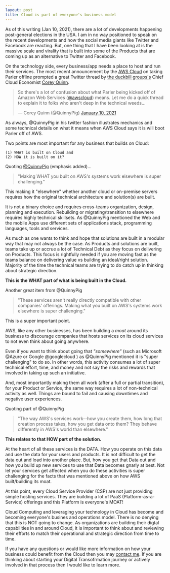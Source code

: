 ```yaml
---
layout: post
title: Cloud is part of everyone's business model
---
```


As of this writing (Jan 10, 2021), there are a lot of developments happening post-general elections in the USA. I am in no way positioned to speak on the recent developments and how the social media giants like Twitter and Facebook are reacting. But, one thing that I have been looking at is the massive scale and virality that is built into some of the Products that are coming up as an alternative to Twitter and Facebook.

On the technology side, every business/app needs a place to host and run their services. The most recent announcement by the [AWS Cloud](https://aws.amazon.com/) on taking Parler offline prompted a great Twitter thread by [the duckbill groups's](https://www.duckbillgroup.com/) Chief Cloud Economist [Corey Quinn](https://twitter.com/QuinnyPig). 


<blockquote class="twitter-tweet"><p lang="en" dir="ltr">So there&#39;s a lot of confusion about what Parler being kicked off of Amazon Web Services (<a href="https://twitter.com/awscloud?ref_src=twsrc%5Etfw">@awscloud</a>) means. Let me do a quick thread to explain it to folks who aren&#39;t deep in the technical weeds...</p>&mdash; Corey Quinn (@QuinnyPig) <a href="https://twitter.com/QuinnyPig/status/1348116976019771392?ref_src=twsrc%5Etfw">January 10, 2021</a></blockquote> <script async src="https://platform.twitter.com/widgets.js" charset="utf-8"></script>


As always, @QuinnyPig in his twitter fashion illustrates mechanics and some technical details on what it means when AWS Cloud says it is will boot Parler off of AWS.


Two points are most important for any business that builds on Cloud: 

	(1) WHAT is built on Cloud and 
	(2) HOW it is built on it?

Quoting [@QuinnyPig](https://twitter.com/QuinnyPig) (emphasis added)...

> "Making WHAT you built on AWS's systems work elsewhere is super challenging."

This making it "elsewhere" whether another cloud or on-premise servers requires how the original technical architecture and solution(s) are built.


It is not a binary choice and requires cross-teams organization, design, planning and execution. Rebuilding or migrating/transition to elsewhere requires highly technical skillsets. As @QuinnyPig mentioned the Web and the mobile Apps use different sets of applications stack, programming languages, tools and services.

As much as one wants to think and hope that solutions are built in a modular way that may not always be the case. As Products and solutions are built, teams take up or accrue a lot of Technical Debt as they focus on delivering on Products. This focus is rightfully needed if you are moving fast as the teams balance on delivering value vs building an ideal/right solution. Majority of the time the technical teams are trying to do catch up in thinking about strategic direction.

**This is the WHAT part of what is being built in the Cloud.**

Another great item from @QuinnyPig

> "These services aren't really directly compatible with other companies' offerings. Making what you built on AWS's systems work elsewhere is super challenging."

This is a super important point.


AWS, like any other businesses, has been building a *moat* around its business to discourage companies that hosts services on its cloud services to not even think about going anywhere.


Even if you want to think about going that *"somewhere"* (such as Microsoft @Azure  or Google @googlecloud ) as @QuinnyPig mentioned it is "super challenging" to do so. In other words, this activity consumes a lot of super technical effort, time, and money and not say the risks and rewards that involved in taking up such an initiative.


And, most importantly making them all work (after a full or partial transition), for your Product or Service, the same way requires a lot of non-technical activity as well. Things are bound to fail and causing downtimes and negative user experiences.

Quoting part of @QuinnyPig  

> "The way AWS's services work--how you create them, how long that creation process takes, how you get data onto them? They behave differently in AWS's world than elsewhere."

**This relates to that HOW part of the solution.**

At the heart of all these services is the DATA. How you operate on this data and use the data for your users and products. It is not difficult to get the data out and load into another place. But, how you get that Data out and how you build up new services to use that Data becomes gnarly at best.  Not let your services get affected when you do these activities is super challenging for the facts that was mentioned above on how AWS built/building its moat.


At this point, every Cloud Service Provider (CSP) are not just providing simple hosting services. They are building a lot of PaaS (Platform-as-a-Service) offerings and this Platform is everyone's MOAT!


Cloud Computing and leveraging your technology in Cloud has become and becoming everyone's busines and operations model. There is no denying that this is NOT going to change. As organizations are building their digtal capabilities in and around Cloud, it is important to think about and reviewing their efforts to match their operational and strategic direction from time to time. 

If you have any questions or would like more information on how your business could benefit from the Cloud then you may [contact me](/about/). If you are thinking about starting your Digital Transofrmation journey or actively involved in that process then I would like to learn more.


